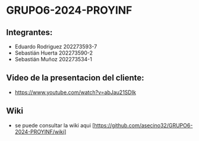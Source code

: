 # GRUPO6-2024-PROYINF
## Integrantes: 
- Eduardo Rodriguez 202273593-7
- Sebastián Huerta 202273590-2
- Sebastián Muñoz 202273534-1<br/>
## Video de la presentacion del cliente: 
- https://www.youtube.com/watch?v=abJau21SDIk
## Wiki
- se puede consultar la wiki aqui [https://github.com/asecino32/GRUPO6-2024-PROYINF/wiki]
